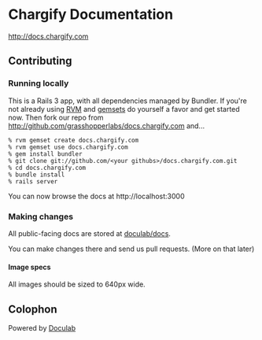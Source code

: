 Chargify Documentation
======================

<http://docs.chargify.com>

Contributing
------------

### Running locally

This is a Rails 3 app, with all dependencies managed by Bundler.  If you're not already using [RVM](http://rvm.beginrescueend.com/) and [gemsets](http://rvm.beginrescueend.com/gemsets/) do yourself a favor and get started now.  Then fork our repo from <http://github.com/grasshopperlabs/docs.chargify.com> and... 

    % rvm gemset create docs.chargify.com
    % rvm gemset use docs.chargify.com
    % gem install bundler
    % git clone git://github.com/<your githubs>/docs.chargify.com.git
    % cd docs.chargify.com
    % bundle install
    % rails server
    
You can now browse the docs at http://localhost:3000

### Making changes

All public-facing docs are stored at [doculab/docs](http://github.com/chargify/docs.chargify.com/tree/master/doculab/docs/).

You can make changes there and send us pull requests.  (More on that later)

#### Image specs

All images should be sized to 640px wide.


Colophon
---------

Powered by [Doculab](http://github.com/grasshopperlabs/doculab)